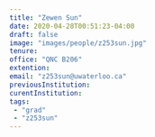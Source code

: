 ```yaml
---
title: "Zewen Sun"
date: 2020-04-28T00:51:23-04:00
draft: false
image: "images/people/z253sun.jpg"
tenure: 
office: "QNC B206"
extention: 
email: "z253sun@uwaterloo.ca"
previousInstitution: 
curentInstitution: 
tags:
 - "grad"
 - "z253sun"
---
```



